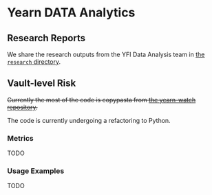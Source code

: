 # Yearn DATA Analytics

## Research Reports

We share the research outputs from the YFI Data Analysis team in [the `research` directory](./research/).


## Vault-level Risk

~~Currently the most of the code is copypasta from [the yearn-watch repository](https://github.com/yearn/yearn-watch).~~

The code is currently undergoing a refactoring to Python.


### Metrics

TODO

### Usage Examples

TODO
